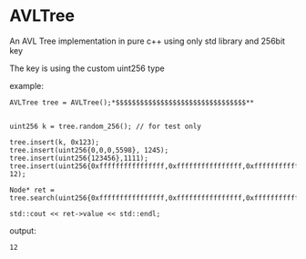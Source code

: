 # AVLTree
An AVL Tree  implementation in pure c++ using only std library and 256bit key

The key is using the custom uint256 type

example:

    AVLTree tree = AVLTree();*$$$$$$$$$$$$$$$$$$$$$$$$$$$$$$$$**


    uint256 k = tree.random_256(); // for test only

    tree.insert(k, 0x123);
    tree.insert(uint256{0,0,0,5598}, 1245);
    tree.insert(uint256{123456},1111);
    tree.insert(uint256{0xffffffffffffffff,0xffffffffffffffff,0xffffffffffffffff,0xffffffffffffffff}, 12);

    Node* ret = tree.search(uint256{0xffffffffffffffff,0xffffffffffffffff,0xffffffffffffffff,0xffffffffffffffff});

    std::cout << ret->value << std::endl;
  
output:

    12







